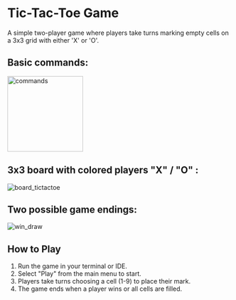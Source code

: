# Tic-Tac-Toe Game
A simple two-player game where players take turns marking empty cells on a 3x3 grid with either 'X' or 'O'. 

## Basic commands:


<img width="170" alt="commands" src="https://github.com/user-attachments/assets/27a095af-a4f3-473c-a2bd-b61c414f44af" />


## 3x3 board with colored players "X" / "О" :

![board_tictactoe](https://github.com/user-attachments/assets/95e2061b-936b-4fbc-8b8b-04de3109bc81)


## Two possible game endings:

![win_draw](https://github.com/user-attachments/assets/29484598-0a71-4647-88ac-ad4dd06af898)


## How to Play
1. Run the game in your terminal or IDE.
2. Select "Play" from the main menu to start.
3. Players take turns choosing a cell (1-9) to place their mark.
4. The game ends when a player wins or all cells are filled.

